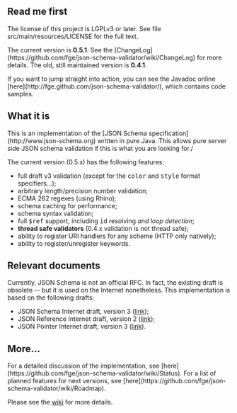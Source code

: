 <h2>Read me first</h2>

<p>The license of this project is LGPLv3 or later. See file
src/main/resources/LICENSE for the full text.</p>

<p>The current version is <b>0.5.1</b>. See the
[ChangeLog](https://github.com/fge/json-schema-validator/wiki/ChangeLog) for
more details. The old, still maintained version is <b>0.4.1</b>. 

<p>If you want to jump straight into action, you can see the Javadoc online
[here](http://fge.github.com/json-schema-validator/), which contains code
samples.</p>

<h2>What it is</h2>

<p>This is an implementation of the
[JSON Schema specification](http://www.json-schema.org) written in pure Java.
This allows pure server side JSON schema validation if this is what you are
looking for./<p>

<p>The current version (0.5.x) has the following features:</p>

* full draft v3 validation (except for the <tt>color</tt> and <tt>style</tt>
  format specifiers...);
* arbitrary length/precision number validation;
* ECMA 262 regexes (using Rhino);
* schema caching for performance;
* schema syntax validation;
* full <tt>$ref</tt> support, including <tt>id</tt> resolving <i>and loop
  detection</i>;
* <b>thread safe validators</b> (0.4.x validation is not thread safe);
* ability to register URI handlers for any scheme (HTTP only natively);
* ability to register/unregister keywords.

<h2>Relevant documents</h2>

<p>Currently, JSON Schema is not an official RFC. In fact, the existing draft is
obsolete -- but it is used on the Internet nonetheless. This implementation is
based on the following drafts:</p>

* JSON Schema Internet draft, version 3
  ([link](http://tools.ietf.org/html/draft-zyp-json-schema-03));
* JSON Reference Internet draft, version 2
  ([link](http://tools.ietf.org/html/draft-pbryan-zyp-json-ref-02));
* JSON Pointer Internet draft, version 3
  ([link](http://tools.ietf.org/html/draft-ietf-appsawg-json-pointer-03)).

<h2>More...</h2>

<p>For a detailed discussion of the implementation, see
[here](https://github.com/fge/json-schema-validator/wiki/Status). For a list of
planned features for next versions, see
[here](https://github.com/fge/json-schema-validator/wiki/Roadmap).

Please see the [wiki](https://github.com/fge/json-schema-validator/wiki/) for
more details.

